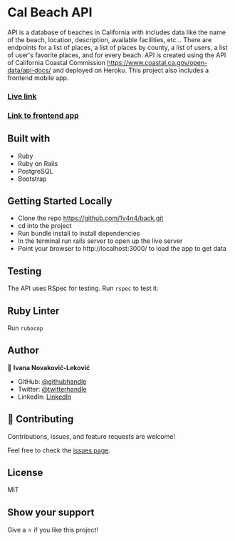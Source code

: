 # Cal Beach API

API is a database of beaches in California with includes data like the name of the beach, location, description, available facilities, etc... There are endpoints for a list of places, a list of places by county, a list of users, a list of user's favorite places, and for every beach. API is created using the API of California Coastal Commission https://www.coastal.ca.gov/open-data/api-docs/ and deployed on Heroku.
This project also includes a frontend mobile app.

### [Live link](https://calbeach.herokuapp.com)
### [Link to frontend app](https://1v4n4.github.io/beach/)

## Built with
- Ruby
- Ruby on Rails
- PostgreSQL
- Bootstrap

## Getting Started Locally
- Clone the repo https://github.com/1v4n4/back.git
- cd into the project
- Run bundle install to install dependencies
- In the terminal run rails server to open up the live server
- Point your browser to http://localhost:3000/ to load the app to get data

## Testing
The API uses RSpec for testing. Run `rspec` to test it.

## Ruby Linter
Run `rubocop`

## Author
👤 **Ivana Novaković-Leković**

- GitHub: [@githubhandle](https://github.com/1v4n4)
- Twitter: [@twitterhandle](https://twitter.com/codeIv1)
- LinkedIn: [LinkedIn](https://www.linkedin.com/in/1v4n4/)


## 🤝 Contributing

Contributions, issues, and feature requests are welcome!

Feel free to check the [issues page](https://github.com/1v4n4/back.git/issues).

## License
MIT

## Show your support

Give a ⭐️ if you like this project!
